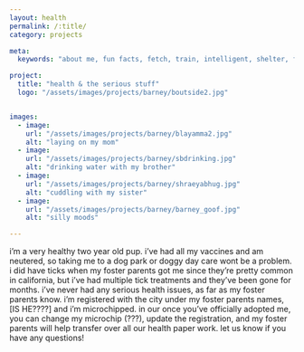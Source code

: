 ```yaml
---
layout: health
permalink: /:title/
category: projects

meta:
  keywords: "about me, fun facts, fetch, train, intelligent, shelter, friend, barney"

project:
  title: "health & the serious stuff"
  logo: "/assets/images/projects/barney/boutside2.jpg"


images:
  - image:
    url: "/assets/images/projects/barney/blayamma2.jpg"
    alt: "laying on my mom"
  - image:
    url: "/assets/images/projects/barney/sbdrinking.jpg"
    alt: "drinking water with my brother"
  - image:
    url: "/assets/images/projects/barney/shraeyabhug.jpg"
    alt: "cuddling with my sister"
  - image:
    url: "/assets/images/projects/barney/barney_goof.jpg"
    alt: "silly moods"

---
```

<p>
i’m a very healthy two year old pup. i’ve had all my vaccines and am neutered, so taking me to a dog park or doggy day care wont be a problem. i did have ticks when my foster parents got me since they’re pretty common in california, but i’ve had multiple tick treatments and they’ve been gone for months. i’ve never had any serious health issues, as far as my foster parents know. i’m registered with the city under my foster parents names, [IS HE????] and i’m microchipped. in our once you’ve officially adopted me, you can change my microchip (???), update the registration, and my foster parents will help transfer over all our health paper work. let us know if you have any questions!</p>